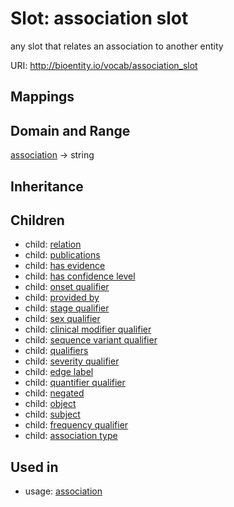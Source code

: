 # Slot: association slot


any slot that relates an association to another entity

URI: http://bioentity.io/vocab/association_slot
## Mappings

## Domain and Range

[association](Association.md) -> string
## Inheritance

## Children

 *  child: [relation](relation.md)
 *  child: [publications](publications.md)
 *  child: [has evidence](has_evidence.md)
 *  child: [has confidence level](has_confidence_level.md)
 *  child: [onset qualifier](onset_qualifier.md)
 *  child: [provided by](provided_by.md)
 *  child: [stage qualifier](stage_qualifier.md)
 *  child: [sex qualifier](sex_qualifier.md)
 *  child: [clinical modifier qualifier](clinical_modifier_qualifier.md)
 *  child: [sequence variant qualifier](sequence_variant_qualifier.md)
 *  child: [qualifiers](qualifiers.md)
 *  child: [severity qualifier](severity_qualifier.md)
 *  child: [edge label](edge_label.md)
 *  child: [quantifier qualifier](quantifier_qualifier.md)
 *  child: [negated](negated.md)
 *  child: [object](object.md)
 *  child: [subject](subject.md)
 *  child: [frequency qualifier](frequency_qualifier.md)
 *  child: [association type](association_type.md)
## Used in

 *  usage: [association](Association.md)
